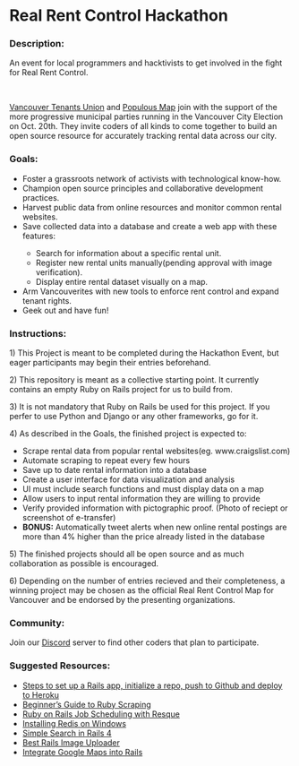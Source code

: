 <h1>Real Rent Control Hackathon</h1>

<h3>Description:</h3>
<p>An event for local programmers and hacktivists to get involved in the fight for Real Rent Control.</p><br/>
<p><a href="https://www.vancouvertenantsunion.ca/">Vancouver Tenants Union</a> and <a href="https://populousmap.com/">Populous Map</a> join with the support of the more progressive municipal parties running in the Vancouver City Election on Oct. 20th. They invite coders of all kinds to come together to build an open source resource for accurately tracking rental data across our city.</p>

<h3>Goals:</h3>
<ul>
	<li>Foster a grassroots network of activists with technological know-how.</li>
	<li>Champion open source principles and collaborative development practices.</li>
	<li>Harvest public data from online resources and monitor common rental websites.</li>
	<li>Save collected data into a database and create a web app with these features:</li>
	<ul>
		<li>Search for information about a specific rental unit.</li>
		<li>Register new rental units manually(pending approval with image verification).</li>
		<li>Display entire rental dataset visually on a map.</li>
	</ul>
	<li>Arm Vancouverites with new tools to enforce rent control and expand tenant rights.</li>
	<li>Geek out and have fun!</li>
</ul>

<h3>Instructions:</h3>
<p>1) This Project is meant to be completed during the Hackathon Event, but eager participants may begin their entries beforehand.</p>
<p>2) This repository is meant as a collective starting point. It currently contains an empty Ruby on Rails project for us to build from.</p>
<p>3) It is not mandatory that Ruby on Rails be used for this project. If you perfer to use Python and Django or any other frameworks, go for it.</p>
<p>4) As described in the Goals, the finished project is expected to:
	<ul>
		<li> Scrape rental data from popular rental websites(eg. www.craigslist.com)</li>
		<li> Automate scraping to repeat every few hours</li>
		<li> Save up to date rental information into a database</li>
		<li> Create a user interface for data visualization and analysis</li>
		<li> UI must include search functions and must display data on a map</li>
		<li> Allow users to input rental information they are willing to provide</li>
		<li> Verify provided information with pictographic proof. (Photo of reciept or screenshot of e-transfer)</li>
		<li><strong>BONUS:</strong> Automatically tweet alerts when new online rental postings are more than 4% higher than the price already listed in the database</li>
	</ul>
</p>
<p>5) The finished projects should all be open source and as much collaboration as possible is encouraged.</p>
<p>6) Depending on the number of entries recieved and their completeness, a winning project may be chosen as the official Real Rent Control Map for Vancouver and be endorsed by the presenting organizations.</p>


<h3>Community:</h3>
<p>Join our <a href="https://discord.gg/Tq6AFCt">Discord</a> server to find other coders that plan to participate.</p>

<h3>Suggested Resources:</h3>
<ul>
	<li><a href='https://gist.github.com/JennDudley/2493288'>
		Steps to set up a Rails app, initialize a repo, push to Github and deploy to Heroku</a></li>
	<li><a href="https://medium.com/@LindaVivah/the-beginner-s-guide-scraping-in-ruby-cheat-sheet-c4f9c26d1b8c">
		Beginner’s Guide to Ruby Scraping</a></li>
	<li><a href="https://blog.botreetechnologies.com/job-scheduling-with-resque-in-ruby-on-rails-e2c6bbd55838">
		Ruby on Rails Job Scheduling with Resque</a></li>
	<li><a href="https://medium.com/@furkanpur/installation-redis-on-windows-10-13fbb055be7c">
		Installing Redis on Windows</a></li>
	<li><a href="http://www.korenlc.com/creating-a-simple-search-in-rails-4/">
		Simple Search in Rails 4</a></li>
	<li><a href="https://infinum.co/the-capsized-eight/best-rails-image-uploader-paperclip-carrierwave-refile">
		Best Rails Image Uploader</a></li>
	<li><a href="https://anadea.info/blog/how-to-integrate-google-maps-into-ruby-on-rails-app">
		Integrate Google Maps into Rails</a></li>
</ul>




